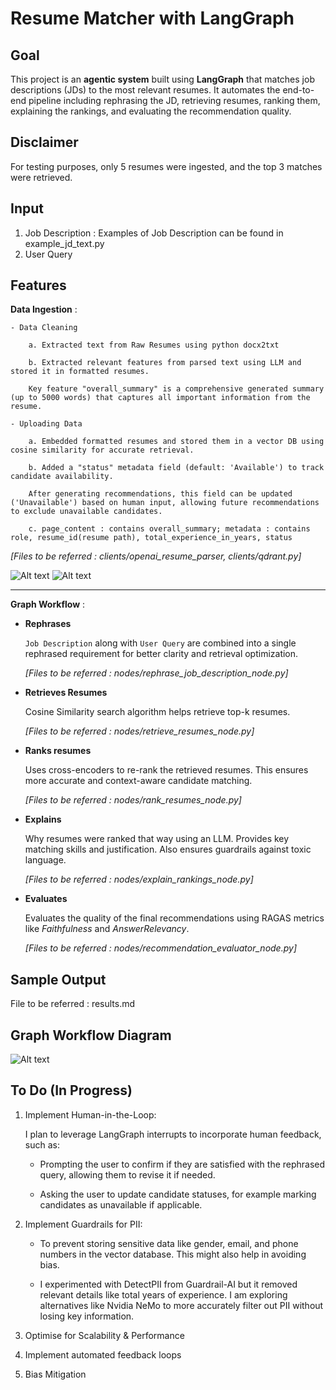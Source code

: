 # Resume Matcher with LangGraph

## Goal
This project is an **agentic system** built using **LangGraph** that matches job descriptions (JDs) to the most relevant resumes. It automates the end-to-end pipeline including rephrasing the JD, retrieving resumes, ranking them, explaining the rankings, and evaluating the recommendation quality.

## Disclaimer
For testing purposes, only 5 resumes were ingested, and the top 3 matches were retrieved.


## Input
1. Job Description : Examples of Job Description can be found in example_jd_text.py
2. User Query 


## Features

**Data Ingestion** : 

    - Data Cleaning

        a. Extracted text from Raw Resumes using python docx2txt

        b. Extracted relevant features from parsed text using LLM and stored it in formatted resumes. 
        
        Key feature "overall_summary" is a comprehensive generated summary (up to 5000 words) that captures all important information from the resume. 

    - Uploading Data

        a. Embedded formatted resumes and stored them in a vector DB using cosine similarity for accurate retrieval.

        b. Added a "status" metadata field (default: 'Available') to track candidate availability. 
        
        After generating recommendations, this field can be updated ('Unavailable') based on human input, allowing future recommendations to exclude unavailable candidates.
        
        c. page_content : contains overall_summary; metadata : contains role, resume_id(resume path), total_experience_in_years, status


*[Files to be referred : clients/openai_resume_parser, clients/qdrant.py]*


![Alt text](screenshots/ingestion-1.png)
![Alt text](screenshots/ingestion-2.png)

---


**Graph Workflow** : 


- **Rephrases** 

    `Job Description` along with `User Query` are combined into a single rephrased requirement for better clarity and retrieval optimization.

    *[Files to be referred : nodes/rephrase_job_description_node.py]*

- **Retrieves Resumes** 

    Cosine Similarity search algorithm helps retrieve top-k resumes.

    *[Files to be referred : nodes/retrieve_resumes_node.py]*

- **Ranks resumes** 

    Uses cross-encoders to re-rank the retrieved resumes. This ensures more accurate and context-aware candidate matching.

    *[Files to be referred : nodes/rank_resumes_node.py]*

- **Explains** 

    Why resumes were ranked that way using an LLM. Provides key matching skills and justification. Also ensures guardrails against toxic language.

    *[Files to be referred : nodes/explain_rankings_node.py]*

- **Evaluates** 

    Evaluates the quality of the final recommendations using RAGAS metrics like *Faithfulness* and *AnswerRelevancy*.

    *[Files to be referred : nodes/recommendation_evaluator_node.py]*



## Sample Output
File to be referred : results.md


## Graph Workflow Diagram

![Alt text](screenshots/workflow.png)
  

## To Do (In Progress)

1.	Implement Human-in-the-Loop:

    I plan to leverage LangGraph interrupts to incorporate human feedback, such as:

    - Prompting the user to confirm if they are satisfied with the rephrased query, allowing them to revise it if needed.

    - Asking the user to update candidate statuses, for example marking candidates as unavailable if applicable.


2.	Implement Guardrails for PII:

    - To prevent storing sensitive data like gender, email, and phone numbers in the vector database. This might also help in avoiding bias.

    - I experimented with DetectPII from Guardrail-AI but it removed relevant details like total years of experience. I am exploring alternatives like Nvidia NeMo to more accurately filter out PII without losing key information.

3. Optimise for Scalability & Performance

4. Implement automated feedback loops

5. Bias Mitigation
